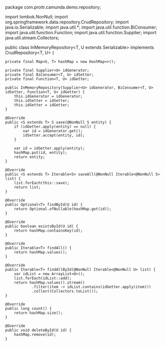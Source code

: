 package com.proitr.camunda.demo.repository;


import lombok.NonNull;
import org.springframework.data.repository.CrudRepository;
import java.io.Serializable;
import java.util.*;
import java.util.function.BiConsumer;
import java.util.function.Function;
import java.util.function.Supplier;
import java.util.stream.Collectors;

public class InMemoryRepository<T, U extends Serializable> implements CrudRepository<T, U> {

    private final Map<U, T> hashMap = new HashMap<>();

    private final Supplier<U> idGenerator;
    private final BiConsumer<T, U> idSetter;
    private final Function<T, U> idGetter;

    public InMemoryRepository(Supplier<U> idGenerator, BiConsumer<T, U> idSetter, Function<T, U> idGetter) {
        this.idGenerator = idGenerator;
        this.idSetter = idSetter;
        this.idGetter = idGetter;
    }

    @Override
    public <S extends T> S save(@NonNull S entity) {
        if (idGetter.apply(entity) == null) {
            var id = idGenerator.get();
            idSetter.accept(entity, id);
        }

        var id = idGetter.apply(entity);
        hashMap.put(id, entity);
        return entity;
    }

    @Override
    public <S extends T> Iterable<S> saveAll(@NonNull Iterable<@NonNull S> list) {
        list.forEach(this::save);
        return list;
    }

    @Override
    public Optional<T> findById(U id) {
        return Optional.ofNullable(hashMap.get(id));
    }

    @Override
    public boolean existsById(U id) {
        return hashMap.containsKey(id);
    }

    @Override
    public Iterable<T> findAll() {
        return hashMap.values();
    }

    @Override
    public Iterable<T> findAllById(@NonNull Iterable<@NonNull U> list) {
        var idList = new ArrayList<U>();
        list.forEach(idList::add);
        return hashMap.values().stream()
                .filter(item -> idList.contains(idGetter.apply(item)))
                .collect(Collectors.toList());
    }

    @Override
    public long count() {
        return hashMap.size();
    }

    @Override
    public void deleteById(U id) {
        hashMap.remove(id);
    }
